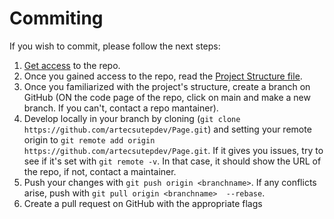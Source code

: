 # Commiting
If you wish to commit, please follow the next steps:
1. [Get access](./Access.md) to the repo.
2. Once you gained access to the repo, read the [Project Structure file](./Project%20Structure.md).
3. Once you familiarized with the project's structure, create a branch on GitHub (ON the code page of the repo, click on main and make a new branch. If you can't, contact a repo mantainer).
4. Develop locally in your branch by cloning (`git clone https://github.com/artecsutepdev/Page.git`) and setting your remote origin to `git remote add origin https://github.com/artecsutepdev/Page.git`. If it gives you issues, try to see if it's set with `git remote -v`. In that case, it should show the URL of the repo, if not, contact a maintainer.
5. Push your changes with `git push origin <branchname>`. If any conflicts arise, push with `git pull origin <branchname>  --rebase`.
6. Create a pull request on GitHub with the appropriate flags